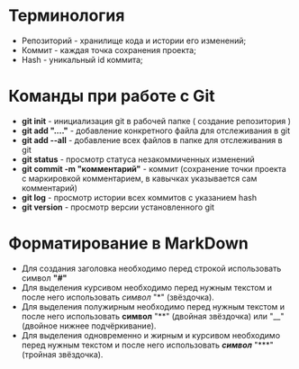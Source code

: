 # Терминология
* Репозиторий - хранилище кода и истории его изменений;
* Коммит - каждая точка сохранения проекта;
* Hash - уникальный id коммита;
# Команды при работе с Git
* __git init__ - инициализация git в рабочей папке ( создание репозитория )
* __git add "...."__ - добавление конкретного файла для отслеживания в git
* __git add --all__ - добавление всех файлов в папке для отслеживания в git
* __git status__ - просмотр статуса незакоммиченных изменений
* __git commit -m "комментарий"__ - коммит (сохранение точки проекта с маркировкой комментарием, в кавычках указывается сам комментарий)
* __git log__ - просмотр истории всех коммитов с указанием hash
* __git version__ - просмотр версии установленного git
# Форматирование в MarkDown
* Для создания заголовка необходимо перед строкой использовать символ __"#"__
* Для выделения курсивом необходимо перед нужным текстом и после него использовать *символ* "*" (звёздочка).
* Для выделения полужирным необходимо перед нужным текстом и после него использовать **символ** "**" (двойная звёздочка) или "__" (двойное нижнее подчёркивание).
* Для выделения одновременно и жирным и курсивом необходимо перед нужным текстом и после него использовать ***символ*** "***" (тройная звёздочка).
